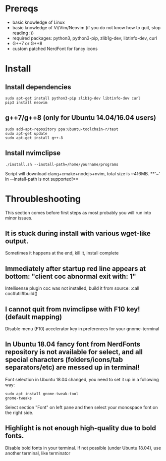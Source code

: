# Prereqs
* basic knowledge of Linux
* basic knowledge of Vi/Vim/Neovim (if you do not know how to quit, stop reading :))
* required packages: python3, python3-pip, zlib1g-dev, libtinfo-dev, curl
* G++7 or G++8
* custom patched NerdFont for fancy icons

# Install
## Install dependencies
```
sudo apt-get install python3-pip zlib1g-dev libtinfo-dev curl
pip3 install neovim
```

## g++7/g++8 (only for Ubuntu 14.04/16.04 users)
```
sudo add-apt-repository ppa:ubuntu-toolchain-r/test
sudo apt-get update
sudo apt-get install g++-8
```

## Install nvimclipse
```
./install.sh --install-path=/home/yourname/programs
```
Script will download clang+cmake+nodejs+nvim, total size is ~416MB. **'~' in --install-path is not supported!**

# Throubleshooting
This section comes before first steps as most probably you will run into minor issues.

## It is stuck during install with various wget-like output.
Sometimes it happens at the end, kill it, install complete

## Immediately after startup red line appears at bottom: "client coc abnormal exit with: 1"
Intellisense plugin coc was not installed, build it from source:
:call coc#util#build()

## I cannot quit from nvimclipse with F10 key! (default mapping)
Disable menu (F10) accelerator key in preferences for your gnome-terminal

## In Ubuntu 18.04 fancy font from NerdFonts repository is not available for select, and all special characters (folders/icons/tab separators/etc) are messed up in terminal!
Font selection in Ubuntu 18.04 changed, you need to set it up in a following way:
```
sudo apt install gnome-tweak-tool
gnome-tweaks
```
Select section "Font" on left pane and then select your monospace font on the right side.

## Highlight is not enough high-quality due to bold fonts.
Disable bold fonts in your terminal. If not possible (under Ubuntu 18.04), use another terminal, like terminator

